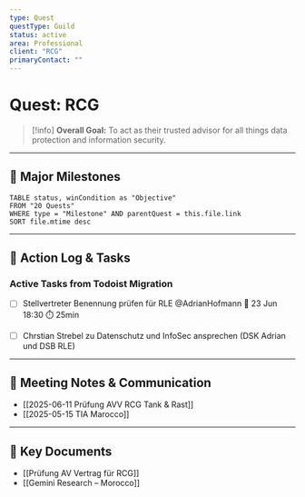 ```yaml
---
type: Quest
questType: Guild
status: active
area: Professional
client: "RCG"
primaryContact: ""
---
```


# Quest: RCG

> [!info]
> **Overall Goal:** To act as their trusted advisor for all things data protection and information security.

---

## 🚀 Major Milestones

```dataview
TABLE status, winCondition as "Objective"
FROM "20 Quests"
WHERE type = "Milestone" AND parentQuest = this.file.link
SORT file.mtime desc
```

---

## 📝 Action Log & Tasks

### Active Tasks from Todoist Migration
- [ ] Stellvertreter Benennung prüfen für RLE @AdrianHofmann 📅 23 Jun 18:30 ⏱️ 25min
- [ ] Chrstian Strebel zu Datenschutz und InfoSec ansprechen (DSK Adrian und DSB RLE)


---
## 💬 Meeting Notes & Communication
- [[2025-06-11 Prüfung AVV RCG Tank & Rast]]
- [[2025-05-15 TIA Marocco]]

---
## 📎 Key Documents
- [[Prüfung AV Vertrag für RCG]]
- [[Gemini Research – Morocco]]
